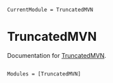 ```@meta
CurrentModule = TruncatedMVN
```

# TruncatedMVN

Documentation for [TruncatedMVN](https://github.com/Eliassj/TruncatedMVN.jl).

```@index
```

```@autodocs
Modules = [TruncatedMVN]
```
